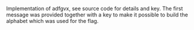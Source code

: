 Implementation of adfgvx, see source code for details and key.
The first message was provided together with a key to make it possible to build the alphabet which was used for the flag.
